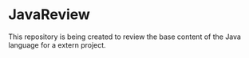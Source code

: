 # JavaReview
This repository is being created to review the base content of the Java language for a extern project.
